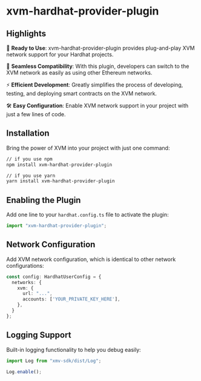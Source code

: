 # xvm-hardhat-provider-plugin

## Highlights

🚀 **Ready to Use**: xvm-hardhat-provider-plugin provides plug-and-play XVM network support for your Hardhat projects.

🔄 **Seamless Compatibility**: With this plugin, developers can switch to the XVM network as easily as using other Ethereum networks.

⚡ **Efficient Development**: Greatly simplifies the process of developing, testing, and deploying smart contracts on the XVM network.

🛠 **Easy Configuration**: Enable XVM network support in your project with just a few lines of code.

## Installation

Bring the power of XVM into your project with just one command:

```bash
// if you use npm
npm install xvm-hardhat-provider-plugin

// if you use yarn
yarn install xvm-hardhat-provider-plugin
```

## Enabling the Plugin

Add one line to your `hardhat.config.ts` file to activate the plugin:

```typescript:hardhat.config.ts
import "xvm-hardhat-provider-plugin";
```

## Network Configuration

Add XVM network configuration, which is identical to other network configurations:

```typescript:hardhat.config.ts
const config: HardhatUserConfig = {
  networks: {
    xvm: {
      url: "...",
      accounts: ['YOUR_PRIVATE_KEY_HERE'],
    },
  }
};
```

## Logging Support

Built-in logging functionality to help you debug easily:

```typescript:hardhat.config.ts
import Log from "xmv-sdk/dist/Log";

Log.enable();
```